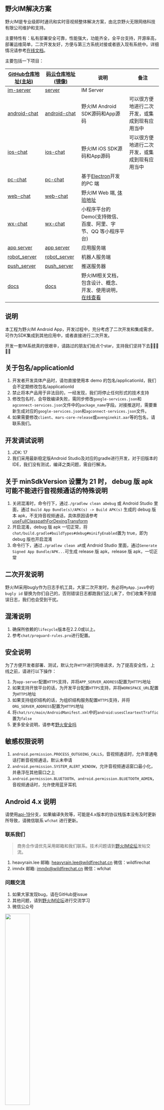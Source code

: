 ## 野火IM解决方案

野火IM是专业级即时通讯和实时音视频整体解决方案，由北京野火无限网络科技有限公司维护和支持。

主要特性有：私有部署安全可靠，性能强大，功能齐全，全平台支持，开源率高，部署运维简单，二次开发友好，方便与第三方系统对接或者嵌入现有系统中。详细情况请参考[在线文档](https://docs.wildfirechat.cn)。

主要包括一下项目：

| [GitHub仓库地址(主站)](https://github.com/wildfirechat)      | [码云仓库地址(镜像)](https://gitee.com/wfchat)        | 说明                                                                                      | 备注                                           |
| ------------------------------------------------------------ | ----------------------------------------------------- | ----------------------------------------------------------------------------------------- | ---------------------------------------------- |
| [im-server](https://github.com/wildfirechat/im-server)       | [server](https://gitee.com/wfchat/im-server)          | IM Server                                                                                 |                                                |
| [android-chat](https://github.com/wildfirechat/android-chat) | [android-chat](https://gitee.com/wfchat/android-chat) | 野火IM Android SDK源码和App源码                                                           | 可以很方便地进行二次开发，或集成到现有应用当中 |
| [ios-chat](https://github.com/wildfirechat/ios-chat)         | [ios-chat](https://gitee.com/wfchat/ios-chat)         | 野火IM iOS SDK源码和App源码                                                               | 可以很方便地进行二次开发，或集成到现有应用当中 |
| [pc-chat](https://github.com/wildfirechat/vue-pc-chat)       | [pc-chat](https://gitee.com/wfchat/vue-pc-chat)       | 基于[Electron](https://electronjs.org/)开发的PC 端                                        |                                                |
| [web-chat](https://github.com/wildfirechat/vue-chat)         | [web-chat](https://gitee.com/wfchat/vue-chat)         | 野火IM Web 端, [体验地址](http://web.wildfirechat.cn)                                     |                                                |
| [wx-chat](https://github.com/wildfirechat/wx-chat)           | [wx-chat](https://gitee.com/wfchat/wx-chat)           | 小程序平台的Demo(支持微信、百度、阿里、字节、QQ 等小程序平台)                             |                                                |
| [app server](https://github.com/wildfirechat/app_server)     | [app server](https://gitee.com/wfchat/app_server)     | 应用服务端                                                                                |                                                |
| [robot_server](https://github.com/wildfirechat/robot_server) | [robot_server](https://gitee.com/wfchat/robot_server) | 机器人服务端                                                                              |                                                |
| [push_server](https://github.com/wildfirechat/push_server)   | [push_server](https://gitee.com/wfchat/push_server)   | 推送服务器                                                                                |                                                |
| [docs](https://github.com/wildfirechat/docs)                 | [docs](https://gitee.com/wfchat/docs)                 | 野火IM相关文档，包含设计、概念、开发、使用说明，[在线查看](https://docs.wildfirechat.cn/) |                                                |


## 说明

本工程为野火IM Android App，开发过程中，充分考虑了二次开发和集成需求，可作为SDK集成到其他应用中，或者直接进行二次开发。

开发一套IM系统真的很艰辛，请路过的朋友们给点个star，支持我们坚持下去🙏🙏🙏🙏🙏

## 关于包名/applicationId
1. 开发者开发具体产品时，请勿直接使用本 demo 的包名/applicationId，我们会不定期修改包名/applicationId
2. 禁止将本产品用于非法目的，一经发现，我们将停止任何形式的技术支持
3. 修改包名时，会导致编译失败，需同步修改`google-services.json`和`agconnect-services.json`文件中的`package_name`字段。对接推送时，需要重新生成对应的`google-services.json`和`agconnect-services.json`文件。
4. 如果需要修改`client`、`mars-core-release`或`avenginekit.aar`等的包名，请联系我们。

## 开发调试说明
1. JDK: 17
2. 我们采用最新稳定版Android Studio及对应的gradle进行开发，对于旧版本的IDE，我们没有测试，编译之类问题，需自行解决。

##  关于 minSdkVersion 设置为 21 时， debug 版 apk 可能不能进行音视频通话的特殊说明
1. 关闭混淆时，命令行下，通过`./gradlew clean aDebug` 或 Android Studio 里面，通过 `Build App Bundle(s)/APK(s) -> Build APK(s)` 生成的 debug 版本 apk，不支持音视频通话，具体原因请参考[useFullClasspathForDexingTransform](https://issuetracker.google.com/issues/333107832)
2. 开启混淆，debug 版 apk 一切正常，将`chat/build.gradle#buildTypes#debug#minifyEnabled`置为 true，即为 debug 版也开启混淆
3. 命令行下，通过`./gradlew clean aR`或 Android Studio 里面，通过`Generate Signed App Bundle/APK...`可生成 release 版 apk，release 版 apk，一切正常

## 二次开发说明
野火IM采用bugly作为日志手机工具，大家二次开发时，务必将```MyApp.java```中的 ```bugly id``` 替换为你们自己的，否则错误日志都跑我们这儿来了，你们收集不到错误日志，我们也会受到干扰。

## 混淆说明
1. 确保所依赖的```lifecycle```版本在2.2.0或以上。
2. 参考```chat/proguard-rules.pro```进行配置。

## 安全说明
为了方便开发者部署、测试，默认允许`HTTP`进行网络请求，为了提高安全性，上线之前，请进行以下操作：
1. 为`app-server`配置`HTTPS`支持，并将`APP_SERVER_ADDRESS`配置为`HTTPS`地址
2. 如果支持开放平台的话，为开发平台配置`HTTPS`支持，并将`WORKSPACE_URL`配置为`HTTPS`地址
3. 如果支持组织结构的话，为组织结构服务配置`HTTPS`支持，并将`ORG_SERVER_ADDRESS`配置为`HTTPS`地址
4. 将`chat/src/main/AndroidManifest.xml`中的`android:usesCleartextTraffic`置为`false`
5. 更多安全说明，请参考[野火安全吗](https://docs.wildfirechat.cn/blogs/%E9%87%8E%E7%81%AB%E5%AE%89%E5%85%A8%E5%90%97.html)

## 敏感权限说明
1. `android.permission.PROCESS_OUTGOING_CALLS`，音视频通话时，允许普通电话打断音视频通话，默认未申请
2. `android.permission.SYSTEM_ALERT_WINDOW`，允许音视频通话窗口最小化，并悬浮在其他窗口之上
3. `android.permission.BLUETOOTH`、`android.permission.BLUETOOTH_ADMIN`，音视频通话时，允许使用蓝牙耳机

## Android 4.x 说明
请使用[api-19](https://github.com/wildfirechat/android-chat/tree/api-19)分支，如果编译失败等，可能是4.x版本的协议栈版本没有及时更新所导致，请微信联系 `wfchat` 进行更新。

### 联系我们

> 商务合作请优先采用邮箱和我们联系。技术问题请到[野火IM论坛](http://bbs.wildfirechat.cn/)发帖交流。

1. heavyrain.lee  邮箱: heavyrain.lee@wildfirechat.cn  微信：wildfirechat
2. imndx  邮箱: imndx@wildfirechat.cn  微信：wfchat

### 问题交流

1. 如果大家发现bug，请在GitHub提issue
2. 其他问题，请到[野火IM论坛](http://bbs.wildfirechat.cn/)进行交流学习
3. 微信公众号

<img src="http://static.wildfirechat.cn/wx_wfc_qrcode.jpg" width = 40% height = 40% />

> 强烈建议关注我们的公众号。我们有新版本发布或者有重大更新会通过公众号通知大家，另外我们也会不定期的发布一些关于野火IM的技术介绍。

## 体验Demo
我们提供了体验demo，请使用微信扫码下载安装体验

![野火IM](http://static.wildfirechat.cn/download_qrcode.png)

## 应用截图
[点击查看 Android Demo 视频演示](https://static.wildfirechat.cn/wf-android-demo-live.mp4)

<img src="https://static.wildfirechat.cn/wf-android-demo-1.jpg" width = 40% height = 40% />

<img src="https://static.wildfirechat.cn/wf-android-demo-2.jpg" width = 40% height = 40% />

<img src="https://static.wildfirechat.cn/wf-android-demo-3.jpg" width = 40% height = 40% />

<img src="https://static.wildfirechat.cn/wf-android-demo-4.jpg" width = 40% height = 40% />

<img src="https://static.wildfirechat.cn/wf-android-demo-5.jpg" width = 40% height = 40% />

<img src="https://static.wildfirechat.cn/wf-android-demo-6.jpg" width = 40% height = 40% />

<img src="https://static.wildfirechat.cn/wf-android-demo-7.jpg" width = 40% height = 40% />

<img src="https://static.wildfirechat.cn/wf-android-demo-8.jpg" width = 40% height = 40% />

<img src="https://static.wildfirechat.cn/wf-android-demo-9.jpg" width = 40% height = 40% />

<img src="https://static.wildfirechat.cn/wf-android-demo-10.jpg" width = 40% height = 40% />

<img src="https://static.wildfirechat.cn/wf-android-demo-11.jpg" width = 40% height = 40% />

<img src="https://static.wildfirechat.cn/wf-android-demo-12.jpg" width = 40% height = 40% />

<img src="https://static.wildfirechat.cn/wf-android-demo-13.jpg" width = 40% height = 40% />

<img src="https://static.wildfirechat.cn/wf-android-demo-14.jpg" width = 40% height = 40% />

<img src="https://static.wildfirechat.cn/wf-android-demo-15.jpg" width = 40% height = 40% />

<img src="https://static.wildfirechat.cn/wf-android-demo-16.jpg" width = 40% height = 40% />

<img src="https://static.wildfirechat.cn/wf-android-demo-17.jpg" width = 40% height = 40% />

<img src="https://static.wildfirechat.cn/wf-android-demo-18.jpg" width = 40% height = 40% />

<img src="https://static.wildfirechat.cn/wf-android-demo-19.jpg" width = 40% height = 40% />


## 集成
1. client部分，自行下载代码，并将client module引入你们自己的项目。
2. uikit部分，自行下载代码，并将uikit module引入你们自己的项目。
3. push部分，自行下载代码，将push module引入你们自己的项目。

## 推送
当应用在后台后，不同手机厂家有着不同的后台策略，可能很快或者最终会被冻结和杀掉，此时收到消息需要厂商的推送通知服务。请部署推送服务，推送服务代码可以在[Github](https://github.com/wildfirechat/push_server)和[码云](https://gitee.com/wfchat/push_server)下载。具体使用方式，请参考推送服务项目上的说明。

## 贡献
欢迎提交pull request，一起打造一个更好的开源IM。

## 鸣谢
1. [LQRWeChat](https://github.com/GitLqr/LQRWeChat) 本项目中图片选择器、表情基于此开发
2. [butterKnife](https://github.com/JakeWharton/butterknife)
3. OKHttp等一些其他优秀的开源项目
4. 本工程使用的Icon全部来源于[icons8](https://icons8.com)，对他们表示感谢。
5. Gif动态图来源于网络，对网友的制作表示感谢。

如果有什么地方侵犯了您的权益，请联系我们删除🙏🙏🙏

## License

1. Under the Creative Commons Attribution-NoDerivs 3.0 Unported license. See the [LICENSE](https://github.com/wildfirechat/android-chat/blob/master/LICENSE) file for details.
